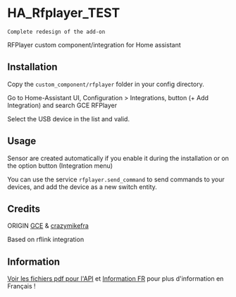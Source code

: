 # HA_Rfplayer_TEST
`Complete redesign of the add-on`

RFPlayer custom component/integration for Home assistant

## Installation

Copy the `custom_component/rfplayer` folder in your config directory.

Go to Home-Assistant UI, Configuration > Integrations, button (+ Add Integration) and search GCE RFPlayer

Select the USB device in the list and valid.

## Usage

Sensor are created automatically if you enable it during the installation or on the option button (Integration menu)

You can use the service `rfplayer.send_command` to send commands to your devices, and add the device as a new switch entity.

## Credits

ORIGIN [GCE](https://github.com/gce-electronics/HA_RFPlayer) & [crazymikefra](https://github.com/crazymikefra/HA_RFPlayer)

Based on  rflink integration

## Information

[Voir les fichiers pdf pour l'API](https://github.com/Doubledom45/HA_RFPLAYER_TEST/tree/main/Information) et [Information FR](https://github.com/Doubledom45/HA_RFPLAYER_TEST/blob/main/Information/Info%20d'installation.md) pour plus d'information en Français ! 
